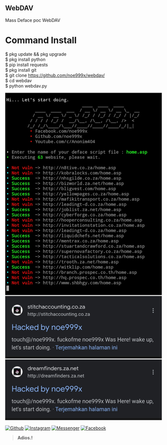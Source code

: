 ## WebDAV
Mass Deface poc WebDAV

# Command Install
$ pkg update && pkg upgrade<br>
$ pkg install python<br>
$ pip install requests<br>
$ pkg install git<br>
$ git clone https://github.com/noe999x/webdav/<br>
$ cd webdav<br>
$ python webdav.py

<img src="https://github.com/noe999x/webdav/blob/main/ss.jpg">
<img src="https://github.com/noe999x/webdav/blob/main/h1.jpg">
<img src="https://github.com/noe999x/webdav/blob/main/h2.jpg">

[![Github](https://img.shields.io/badge/Github-noe999x-green?style=for-the-badge&logo=github)](https://github.com/noe999x)
[![Instagram](https://img.shields.io/badge/Instagram-noe999x-yellow?style=for-the-badge&logo=instagram)](https://www.instagram.com/bagaseka_apr)
[![Messenger](https://img.shields.io/badge/Massenger-Me-blue?style=for-the-badge&logo=messenger)](https://m.me/bagasekaapr)
[![Facebook](https://img.shields.io/badge/Facebook-noe999x-red?style=for-the-badge&logo=facebook)](https://m.facebook.com/noe999x)
> <b>Adios.!</b>
